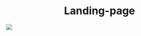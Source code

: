 <h1 align="center">Landing-page</h1>

<img src="https://user-images.githubusercontent.com/76504596/200338401-9f440431-fe64-4e1a-9d48-f1d1decf6b8b.png" >

<h1></h1>

